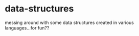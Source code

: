 data-structures
===============

messing around with some data structures created in various languages...for fun??
